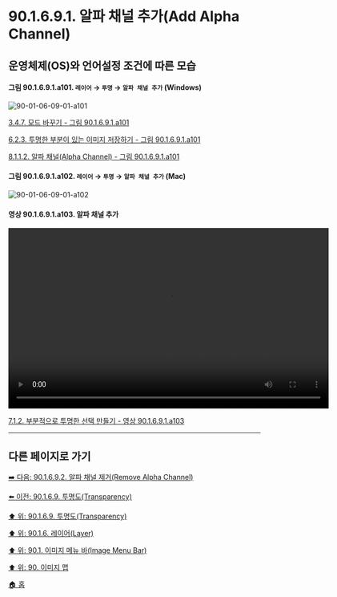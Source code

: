 # 90.1.6.9.1. 알파 채널 추가(Add Alpha Channel)
## 운영체제(OS)와 언어설정 조건에 따른 모습

<a id="90-01-06-09-01-a101"></a>

#### 그림 90.1.6.9.1.a101. `레이어` → `투명` → `알파 채널 추가` (Windows)
![90-01-06-09-01-a101](https://github.com/wonder13662/gimp/assets/15767104/3fb3ad7c-4a41-492e-9797-bed56dc9d936)

[3.4.7. 모드 바꾸기 - 그림 90.1.6.9.1.a101](./03-04-07-change-the-mode.md#90-01-06-09-01-a101)

[6.2.3. 투명한 부분이 있는 이미지 저장하기 - 그림 90.1.6.9.1.a101](./06-02-03-saving-images-with-transparency.md#90-01-06-09-01-a101)

[8.1.1.2. 알파 채널(Alpha Channel) - 그림 90.1.6.9.1.a101](./08-01-01-02-alpha_channel.md#90-01-06-09-01-a101)

<a id="90-01-06-09-01-a102"></a>

#### 그림 90.1.6.9.1.a102. `레이어` → `투명` → `알파 채널 추가` (Mac)
![90-01-06-09-01-a102](https://github.com/wonder13662/gimp/assets/15767104/1152070e-e431-4b9a-9f38-4cf219f66151)

<a id="90-01-06-09-01-a103"></a>

#### 영상 90.1.6.9.1.a103. 알파 채널 추가
<video controls="controls" width="640" height="360" src="https://github.com/wonder13662/gimp/assets/15767104/0769da7a-654a-4185-bf7d-396e69346085"></video>

[7.1.2. 부분적으로 투명한 선택 만들기 - 영상 90.1.6.9.1.a103](./07-01-02-making_a_selection_partially_transparent.md#90-01-06-09-01-a103)

***

## 다른 페이지로 가기

[➡️ 다음: 90.1.6.9.2. 알파 채널 제거(Remove Alpha Channel)](./90-01-06-09-02-remove_alpha_channel.md)

[⬅️ 이전: 90.1.6.9. 투명도(Transparency)](./90-01-06-09-00-transparency.md)

[⬆️ 위: 90.1.6.9. 투명도(Transparency)](./90-01-06-09-00-transparency.md)

[⬆️ 위: 90.1.6. 레이어(Layer)](./90-01-06-00-layer.md)

[⬆️ 위: 90.1. 이미지 메뉴 바(Image Menu Bar)](./90-01-00-image-menu-bar.md)

[⬆️ 위: 90. 이미지 맵](./90-00-image-map.md)

[🏠 홈](./00-home.md)
